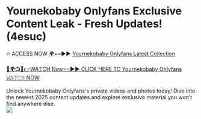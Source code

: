 # Yournekobaby Onlyfans Exclusive Content Leak - Fresh Updates! (4esuc)

🔥 ACCESS NOW 🌍==►► <a href="https://tinyurl.com/kvy9nzfs" rel="nofollow">Yournekobaby Onlyfans Latest Collection</a>
<br><br>
[🔴🌍📺📱👉WA𝚃CH Now==►► CLICK HERE TO Yournekobaby Onlyfans 𝚆𝙰𝚃𝙲𝙷 NOW](https://tinyurl.com/kvy9nzfs)
<br><br>
Unlock Yournekobaby Onlyfans's private videos and photos today! Dive into the newest 2025 content updates and explore exclusive material you won’t find anywhere else.
<br>
<a href="https://tinyurl.com/kvy9nzfs" rel="nofollow" data-target="animated-image.originalLink"><img src="https://camo.githubusercontent.com/8a4f000d20f83aca3bf7ec5f350d767afa0574a8a352519fd8cfa583a6f93a33/68747470733a2f2f692e696d6775722e636f6d2f644a486b345a712e676966" data-canonical-src="https://i.imgur.com/dJHk4Zq.gif" style="max-width: 100%; display: inline-block;" data-target="animated-image.originalImage"></a>
<br>
